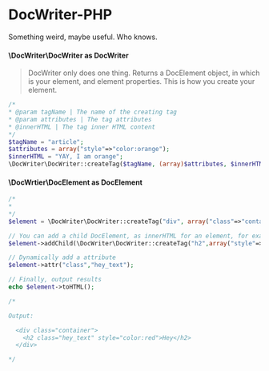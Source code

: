 # DocWriter-PHP
Something weird, maybe useful. Who knows.


#### \DocWriter\DocWriter as DocWriter
> DocWriter only does one thing. Returns a DocElement object, in which is your element, and element properties. This is how you create your element.

```php
/*
* @param tagName | The name of the creating tag
* @param attributes | The tag attributes
* @innerHTML | The tag inner HTML content
*/
$tagName = "article";
$attributes = array("style"=>"color:orange");
$innerHTML = "YAY, I am orange";
\DocWriter\DocWriter::createTag($tagName, (array)$attributes, $innerHTML) // returns DocElement object

```


#### \DocWrtier\DocElement as DocElement
```php
/*
*
*/
$element = \DocWriter\DocWriter::createTag("div", array("class"=>"container"));

// You can add a child DocElement, as innerHTML for an element, for example.
$element->addChild(\DocWriter\DocWriter::createTag("h2",array("style"=>"color:red"),"Hey"));

// Dynamically add a attribute
$element->attr("class","hey_text");

// Finally, output results
echo $element->toHTML();

/*

Output:

  <div class="container">
    <h2 class="hey_text" style="color:red">Hey</h2>
  </div>

*/



```

